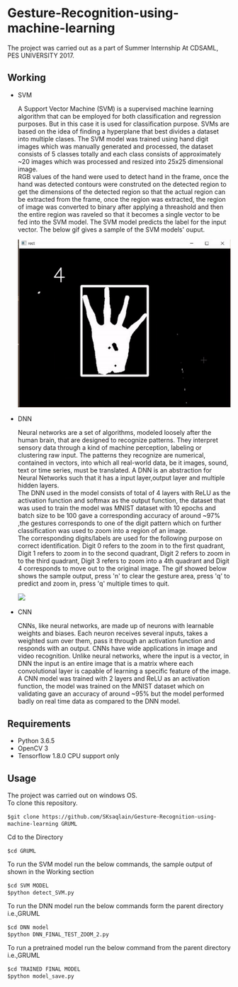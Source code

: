 # Gesture-Recognition-using-machine-learning
 The project was carried out as a part of Summer Internship At CDSAML, PES UNIVERSITY 2017.

## Working
<ul type=1>
 <li>SVM</li> 
<p>A Support Vector Machine (SVM) is a supervised machine learning algorithm that can be employed for both classification and regression purposes.
But in this case it is used for classification purpose. SVMs are based on the idea of finding a hyperplane that best divides a dataset into multiple clases. The SVM model was trained using hand digit images which was manually generated and processed, the dataset consists of 5 classes totally and each class consists of approximately ~20 images which was processed and resized into 25x25 dimensional image.<br/>
 RGB values of the hand were used to detect hand in the frame, once the hand was detected contours were construted on the detected region to get the dimensions of the detected region so that the actual region can be extracted from the frame, once the region was extracted, the region of image was converted to binary after applying a threashold and then the entire region was raveled so that it becomes a single vector to be fed into the SVM model. The SVM model predicts the label for the input vector. The below gif gives a sample of the SVM models' ouput.
 
 ![](SVM_GIF.gif)
 </p>
 
 <li>DNN</li>
 <p>
 Neural networks are a set of algorithms, modeled loosely after the human brain, that are designed to recognize patterns. They interpret sensory data through a kind of machine perception, labeling or clustering raw input. The patterns they recognize are numerical, contained in vectors, into which all real-world data, be it images, sound, text or time series, must be translated. A DNN is an abstraction for Neural Networks such that it has a input layer,output layer and multiple hidden layers.
 <br/>
  The DNN used in the model consists of total of 4 layers with ReLU as the activation function and softmax as the output function, the dataset that was used to train the model was MNIST dataset with 10 epochs and batch size to be 100 gave a corresponding accuracy of around ~97% ,the gestures corresponds to one of the digit pattern which on further classification was used to zoom into a region of an image.<br/>
 The corresponding digits/labels are used for the following purpose on correct identification.
 Digit 0 refers to the zoom in to the first quadrant, Digit 1 refers to zoom in to the second quadrant, Digit 2 refers to zoom in to the third quadrant, Digit 3 refers to zoom into a 4th quadrant and Digit 4 corresponds to move out to the original image. The gif showed below shows the sample output, press 'n' to clear the gesture area, press 'q' to predict and zoom in, press 'q' multiple times to quit.
 
 ![](Final_Sample_output.gif)
 </p>
 
 <li>CNN</li>
 <p>
  CNNs, like neural networks, are made up of neurons with learnable weights and biases. Each neuron receives several inputs, takes a weighted sum over them, pass it through an activation function and responds with an output. CNNs have wide applications in image and video recognition. Unlike neural networks, where the input is a vector, in DNN the input is an entire image that is a matrix where each convolutional layer is capable of learning a specific feature of the image. A CNN model was trained with 2 layers and ReLU as an activation function, the model was trained on the  MNIST dataset which on validating gave an accuracy of around ~95% but the model performed badly on real time data as compared to the DNN model.
 </p>
</ul>



## Requirements
<ul type=1>
    <li>Python 3.6.5</li>
    <li>OpenCV 3</li>
    <li>Tensorflow 1.8.0 CPU support only</li> 
 </ul>
 
 
 ## Usage
The project was carried out on windows OS.<br/>To clone this repository.
```
$git clone https://github.com/SKsaqlain/Gesture-Recognition-using-machine-learning GRUML
```
Cd to  the Directory
```
$cd GRUML
```
To run the SVM model run the below commands, the sample output of shown in the Working section
```
$cd SVM MODEL
$python detect_SVM.py
```
To run the DNN model run the below commands form the parent directory i.e.,GRUML
```
$cd DNN model
$python DNN_FINAL_TEST_ZOOM_2.py
```
To run a pretrained model run the below command from the parent directory i.e.,GRUML
```
$cd TRAINED FINAL MODEL
$python model_save.py
```
